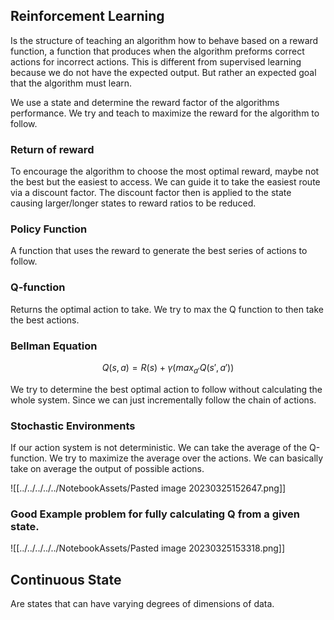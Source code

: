 ## Reinforcement Learning
Is the structure of teaching an algorithm how to behave based on a reward function, a function that produces when the algorithm preforms correct actions for incorrect actions. This is different from supervised learning because we do not have the expected output. But rather an expected goal that the algorithm must learn.

We use a state and determine the reward factor of the algorithms performance. We try and teach to maximize the reward for the algorithm to follow.

### Return of reward
To encourage the algorithm to choose the most optimal reward, maybe not the best but the easiest to access. We can guide it to take the easiest route via a discount factor. The discount factor then is applied to the state causing larger/longer states to reward ratios to be reduced.

### Policy Function
A function that uses the reward to generate the best series of actions to follow.

### Q-function
Returns the optimal action to take. We try to max the Q function to then take the best actions.

### Bellman Equation
$$
    Q(s, a) = R(s) + \gamma(max_{a'}Q(s', a'))
$$

We try to determine the best optimal action to follow without calculating the whole system. Since we can just incrementally follow the chain of actions.

### Stochastic Environments
If our action system is not deterministic. We can take the average of the Q-function. We try to maximize the average over the actions. We can basically take on average the output of possible actions. 

![[../../../../../NotebookAssets/Pasted image 20230325152647.png]]

### Good Example problem for fully calculating Q from a given state.
![[../../../../../NotebookAssets/Pasted image 20230325153318.png]]

## Continuous State
Are states that can have varying degrees of dimensions of data. 